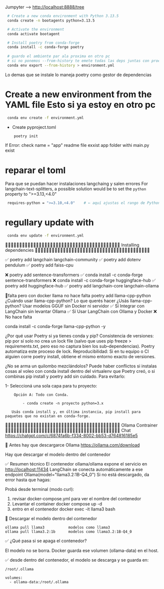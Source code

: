 
Jumpyter --> <http://localhost:8888/tree>

```bash
 # Create a new conda environment with Python 3.13.5
 conda create -n bootagents python=3.13.5

 # Activate the environment
 conda activate bootagent

 # Install poetry from conda-forge
 conda install -c conda-forge poetry
 
 # guardo el ambiente par ala proxima en otro pc 
 # si no ponemos --from-history te emete todas las deps juntas con proetry
 conda env export --from-history > environment.yml
```

Lo demas que se instale lo maneja poetry como gestor de dependencias

# Create a new environment from the YAML file Esto si ya estoy en otro pc

```bash
 conda env create -f environment.yml
```

- Create pyproject.toml

```bash
    poetry init
```

 If Error:
  check name = "app"
  readme file exxist
  app folder withi main.py exist
  
# reparar el toml

 Para que se puedan hacer instalaciones langchaing y salen errores
    For langchain-text-splitters, a possible solution would be to set the `python` property to ">=3.13,<4.0"

 ```bash
  requires-python = ">=3.10,<4.0"    # ← aquí ajustas el rango de Python
 ```

# regullary update with

```bash
 conda env update -f environment.yml
```

🔹🔹🔹🔹🔹🔹🔹🔹🔹🔹🔹🔹🔹🔹🔹🔹🔹🔹🔹🔹🔹🔹🔹🔹🔹🔹🔹🔹🔹🔹🔹🔹🔹🔹🔹🔹🔹🔹🔹🔹🔹
                            Installing dependencies
🔹🔹🔹🔹🔹🔹🔹🔹🔹🔹🔹🔹🔹🔹🔹🔹🔹🔹🔹🔹🔹🔹🔹🔹🔹🔹🔹🔹🔹🔹🔹🔹🔹🔹🔹🔹🔹🔹🔹🔹🔹

✅ poetry add langchain langchain-community
✅ poetry add dotenv pendulum
✅ poetry add faiss-cpu  

  ❌ poetry add sentence-transformers
✅ conda install -c conda-forge sentence-transformers
❌ conda install -c conda-forge huggingface-hub
✅ poetry add huggingface-hub
 ✅ poetry add langchain-core langchain-ollama

📌falta pero con docker llama no hace falta
 poetry add llama-cpp-python
     ¿Cuándo usar llama-cpp-python?
        Lo que querés hacer ¿Usás llama-cpp-python?
        Usar modelos GGUF sin Docker ni servidor ✅ Sí
        Integrar con LangChain sin levantar Ollama ✅ Sí
        Usar LangChain con Ollama y Docker ❌ No hace falta

 conda install -c conda-forge llama-cpp-python -y

¿Por qué usar Poetry si ya tienes conda y pip?
    Consistencia de versiones: pip por sí solo no crea un lock file (salvo que uses pip freeze > requirements.txt,
    pero eso no captura bien los sub–dependencias). Poetry automatiza este proceso de lock.
    Reproducibilidad: Si en tu equipo o CI alguien corre poetry install, obtiene el mismo entorno exacto de versiones.

¿No se arma un quilombo mezclándolos?
    Puede haber conflictos si instalas cosas al voleo con conda install dentro del virtualenv que Poetry creó,
    o si combinas pip install y poetry add sin cuidado. Para evitarlo:

  1-  Seleccioná una sola capa para tu proyecto:

        Opción A: Todo con Conda.

            - conda create -n proyecto python=3.x

       Usás conda install y, en última instancia, pip install para paquetes que no existan en conda-forge.

🔹🔹🔹🔹🔹🔹🔹🔹🔹🔹🔹🔹🔹🔹🔹🔹🔹🔹🔹🔹🔹🔹🔹🔹🔹🔹🔹🔹🔹🔹🔹🔹🔹🔹🔹🔹🔹🔹🔹🔹🔹
                            Ollama Contrainer
🔹🔹🔹🔹🔹🔹🔹🔹🔹🔹🔹🔹🔹🔹🔹🔹🔹🔹🔹🔹🔹🔹🔹🔹🔹🔹🔹🔹🔹🔹🔹🔹🔹🔹🔹🔹🔹🔹🔹🔹🔹
Chat <https://chatgpt.com/c/6874fa6b-f334-8002-bb53-d764816185e5>

🚫 Antes hay que descargarce Ollama <https://ollama.com/download>

Hay que descargar el modelo dentro del contenedor

✅ Resumen técnico
El contenedor ollama/ollama expone el servicio en <http://localhost:11434>
LangChain se conecta automáticamente a ese endpoint
  Ollama(model="llama3.2:1B-Q4_0")
  Si no está descargado, da error hasta que hagas:
  
Probá desde terminal (modo curl):

1) revisar docker-compose.yml para ver el nombre del contenedor
2) Levantar el container
    docker compose up -d
3) entro en el contenedor
 docker exec -it llama3 bash

  🐳 Descargar el modelo dentro del contenedor
  
    ollama pull llama3           modelos como llama3
    ollama pull llama3.2:1b      modelos como llama3.2:1B-Q4_0

  ✅ ¿Qué pasa si se apaga el contenedor?

  El modelo no se borra.
   Docker guarda ese volumen (ollama-data) en el host.

  ✅ desde dentro del contenedor, el modelo se descarga y se guarda en:

    /root/.ollama

    volumes:
      - ollama-data:/root/.ollama
